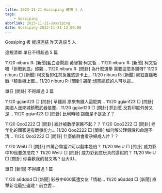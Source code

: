 ```yaml
---
title: 2023-11-21-Gossiping 違規 5 人
tags:
    - Gossiping
abbrlink: 2023-11-21-Gossiping
date: Gossiping-2023-11-21 12:00:00
---
```

Gossiping 板 [板規連結](https://www.ptt.cc/bbs/Gossiping/M.1637425085.A.07D.html)
昨天違規 5 人
<!-- more -->

違規清單
單日不得超過 5 篇

11/20 niburu R: [新聞]藍白合鬧劇 黃智賢:柯文哲…
11/20 niburu R: [新聞] 柯文哲嗆「拚戰到底」邱毅…
11/20 niburu R: [問卦] 為什麼選舉 需要這麼多錢呀?
11/20 niburu □ [新聞] 柯文哲卸任前急推悠遊卡上…
11/20 niburu R: [新聞] 網紅直播教戰「騎重機上國…
11/20 niburu R: [問卦] 錫蘭:想當總統的人可以這…

單日 [問卦] 不得超過 3 篇

11/20 ggian123 □ [問卦] 草雞掰 原來有錢人這麼爽…
11/20 ggian123 □ [問卦] 美國人送來城鎮戰武器是要…
11/20 ggian123 □ [問卦] 抓到惹 反對印度外勞又是…
11/20 ggian123 □ [問卦] 比利時咖 錫蘭是不是急了？

11/20 Qoo2222 □ [問卦] 統計被數學家瞧不起？？
11/20 Qoo2222 □ [問卦] 老年化的國家還有戰爭能力…
11/20 Qoo2222 □ [問卦] 如何解公理假設和命題不清…
11/20 Qoo2222 □ [問卦] 什麼族群會看孕婦成人片？？

11/20 WeiU □ [問卦] 四萬台幣當沖可以翻本幾倍？
11/20 WeiU □ [問卦] 威力彩中10億要怎麼花？
11/20 WeiU □ [問卦] 威力彩到底玩真的還假的？
11/20 WeiU □ [問卦] 你喜歡我的發文嗎？台大IU…

單日 [新聞] 不得超過 1 篇

11/20 a6dddd □ [新聞] 彩券中600萬遭女友「情勒…
11/20 a6dddd □ [新聞] 直擊新北最扯違建！前立委…